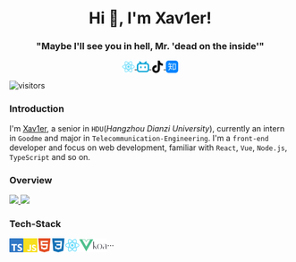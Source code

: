 <h1 align="center"> Hi 👋, I'm Xav1er!</h1>
<h3 align="center">"Maybe I'll see you in hell, Mr. 'dead on the inside'"</h3>
<p align="center">
  <a href="https://xav1er.com" target="blank">
    <img align="center" alt="xav1er's site" width="22px" src="https://raw.githubusercontent.com/Xav1erSue/Xav1erSue/main/imgs/react-color.svg" />
  </a>
  <a href="https://space.bilibili.com/12253098" target="blank">
    <img align="center" alt="BiliBili" width="22px" src="https://raw.githubusercontent.com/Xav1erSue/Xav1erSue/main/imgs/bilibili-color.svg" />
  </a>
  <a href="https://www.douyin.com/user/MS4wLjABAAAAhpUiBNvLM5sc3SOp2arxQS6hGT8c0eTWkq9XcypOgX4" target="blank">
    <img align="center" alt="Douyin" width="22px" src="https://raw.githubusercontent.com/Xav1erSue/Xav1erSue/main/imgs/tiktok-color.svg" />
  </a>
  <a href="https://www.zhihu.com/people/xav1ersue" target="blank">
    <img align="center" alt="Zhihu" width="22px" src="https://raw.githubusercontent.com/Xav1erSue/Xav1erSue/main/imgs/zhihu-color.svg"/>
  </a>
</p>

![visitors](https://visitor-badge.laobi.icu/badge?page_id=Xav1erSue.Xav1erSue)

### Introduction

I'm [Xav1er](https://xav1er.com), a senior in `HDU`(_Hangzhou Dianzi University_), currently an intern in `Goodme` and major in `Telecommunication-Engineering`. I'm a `front-end` developer and focus on web development, familiar with `React`, `Vue`, `Node.js`, `TypeScript` and so on.

### Overview

<a href="https://github.com/Xav1erSue">
  <img height="180em" src="https://github-readme-stats-rouge-pi.vercel.app/api?username=Xav1erSue&theme=buefy&show_icons=true&hide_border=true" />
  <img height="180em" src="https://github-readme-stats-rouge-pi.vercel.app/api/top-langs/?username=Xav1erSue&theme=buefy&layout=compact&hide_border=true" />
</a>

### Tech-Stack

<img align="left" height="25em" src="https://raw.githubusercontent.com/Xav1erSue/Xav1erSue/main/imgs/typescript-color.svg">
<img align="left" height="25em" src="https://raw.githubusercontent.com/Xav1erSue/Xav1erSue/main/imgs/javascript-color.svg">
<img align="left" height="25em" src="https://raw.githubusercontent.com/Xav1erSue/Xav1erSue/main/imgs/html5-color.svg">
<img align="left" height="25em" src="https://raw.githubusercontent.com/Xav1erSue/Xav1erSue/main/imgs/css3-color.svg">
<img align="left" height="25em" src="https://raw.githubusercontent.com/Xav1erSue/Xav1erSue/main/imgs/react-color.svg">
<img align="left" height="25em" src="https://raw.githubusercontent.com/Xav1erSue/Xav1erSue/main/imgs/vuedotjs-color.svg">
<img align="left" height="25em" src="https://raw.githubusercontent.com/Xav1erSue/Xav1erSue/main/imgs/koa-color.svg">
...
